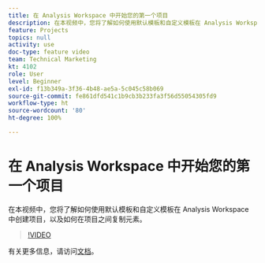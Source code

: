 ```yaml
---
title: 在 Analysis Workspace 中开始您的第一个项目
description: 在本视频中，您将了解如何使用默认模板和自定义模板在 Analysis Workspace 中创建项目，以及如何在项目之间复制元素。
feature: Projects
topics: null
activity: use
doc-type: feature video
team: Technical Marketing
kt: 4102
role: User
level: Beginner
exl-id: f13b349a-3f36-4b48-ae5a-5c045c58b069
source-git-commit: fe861dfd541c1b9cb3b233fa3f56d55054305fd9
workflow-type: ht
source-wordcount: '80'
ht-degree: 100%

---
```


# 在 Analysis Workspace 中开始您的第一个项目

在本视频中，您将了解如何使用默认模板和自定义模板在 Analysis Workspace 中创建项目，以及如何在项目之间复制元素。

>[!VIDEO](https://video.tv.adobe.com/v/30368/?quality=12)

有关更多信息，请访问[文档](https://experienceleague.adobe.com/docs/analytics/analyze/analysis-workspace/build-workspace-project/freeform-overview.html)。
